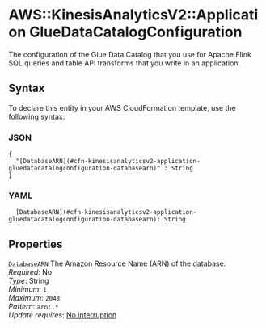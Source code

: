 # AWS::KinesisAnalyticsV2::Application GlueDataCatalogConfiguration<a name="aws-properties-kinesisanalyticsv2-application-gluedatacatalogconfiguration"></a>

The configuration of the Glue Data Catalog that you use for Apache Flink SQL queries and table API transforms that you write in an application\.

## Syntax<a name="aws-properties-kinesisanalyticsv2-application-gluedatacatalogconfiguration-syntax"></a>

To declare this entity in your AWS CloudFormation template, use the following syntax:

### JSON<a name="aws-properties-kinesisanalyticsv2-application-gluedatacatalogconfiguration-syntax.json"></a>

```
{
  "[DatabaseARN](#cfn-kinesisanalyticsv2-application-gluedatacatalogconfiguration-databasearn)" : String
}
```

### YAML<a name="aws-properties-kinesisanalyticsv2-application-gluedatacatalogconfiguration-syntax.yaml"></a>

```
  [DatabaseARN](#cfn-kinesisanalyticsv2-application-gluedatacatalogconfiguration-databasearn): String
```

## Properties<a name="aws-properties-kinesisanalyticsv2-application-gluedatacatalogconfiguration-properties"></a>

`DatabaseARN` <a name="cfn-kinesisanalyticsv2-application-gluedatacatalogconfiguration-databasearn"></a>
The Amazon Resource Name \(ARN\) of the database\.  
_Required_: No  
_Type_: String  
_Minimum_: `1`  
_Maximum_: `2048`  
_Pattern_: `arn:.*`  
_Update requires_: [No interruption](https://docs.aws.amazon.com/AWSCloudFormation/latest/UserGuide/using-cfn-updating-stacks-update-behaviors.html#update-no-interrupt)
